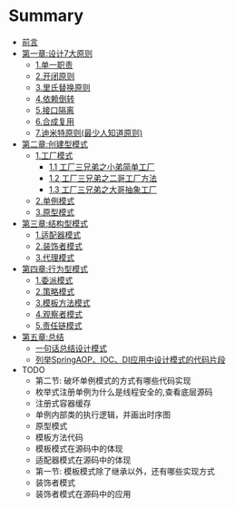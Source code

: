 # Summary

* [前言](README.md)
* [第一章:设计7大原则](summary/specification/README.md)
    * [1.单一职责](summary/specification/单一职责.md)
    * [2.开闭原则](summary/specification/开闭原则.md)
    * [3.里氏替换原则](summary/specification/里氏替换原则.md)
    * [4.依赖倒转](summary/specification/依赖倒转.md)
    * [5.接口隔离](summary/specification/接口隔离.md)
    * [6.合成复用](summary/specification/合成复用.md)
    * [7.迪米特原则(最少人知道原则)](summary/specification/迪米特原则.md)
* [第二章:创建型模式](summary/create/README.md)
    * [1.工厂模式](factory/README.md)
        * [1.1 工厂三兄弟之小弟简单工厂](factory/factory/简单工厂.md)
        * [1.2 工厂三兄弟之二哥工厂方法](factory/factory/工厂方法.md)
        * [1.3 工厂三兄弟之大哥抽象工厂](factory/factory/抽象工厂.md)
    * [2.单例模式](singleton/README.md)
    * [3.原型模式](prototype/README.md)
* [第三章:结构型模式](summary/structural/README.md)
    * [1.适配器模式](adapter/README.md)
    * [2.装饰者模式](decorator/README.md)
    * [3.代理模式](proxy/README.md)
* [第四章:行为型模式](summary/behavioral/README.md)
    * [1.委派模式](delegate/README.md)
    * [2.策略模式](strategy/README.md)
    * [3.模板方法模式](template/README.md)
    * [4.观察者模式](observer/README.md)
    * [5.责任链模式](chain/README.md)
* [第五章:总结](summary/final/README.md)
    * [一句话总结设计模式](summary/final/final.md)
    * [列举SpringAOP、IOC、DI应用中设计模式的代码片段](summary/final/spring.md)
* TODO
    * 第二节: 破坏单例模式的方式有哪些代码实现
    * 枚举式注册单例为什么是线程安全的,查看底层源码
    * 注册式容器缓存
    * 单例内部类的执行逻辑，并画出时序图
    * 原型模式
    * 模板方法代码
    * 模板模式在源码中的体现
    * 适配器模式在源码中的体现
    * 第一节: 模板模式除了继承以外，还有哪些实现方式
    * 装饰者模式
    * 装饰者模式在源码中的应用

